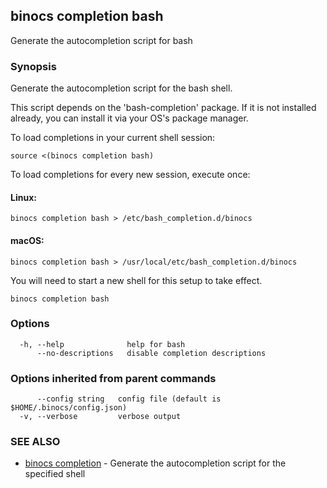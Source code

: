 ## binocs completion bash

Generate the autocompletion script for bash

### Synopsis

Generate the autocompletion script for the bash shell.

This script depends on the 'bash-completion' package.
If it is not installed already, you can install it via your OS's package manager.

To load completions in your current shell session:

	source <(binocs completion bash)

To load completions for every new session, execute once:

#### Linux:

	binocs completion bash > /etc/bash_completion.d/binocs

#### macOS:

	binocs completion bash > /usr/local/etc/bash_completion.d/binocs

You will need to start a new shell for this setup to take effect.


```
binocs completion bash
```

### Options

```
  -h, --help              help for bash
      --no-descriptions   disable completion descriptions
```

### Options inherited from parent commands

```
      --config string   config file (default is $HOME/.binocs/config.json)
  -v, --verbose         verbose output
```

### SEE ALSO

* [binocs completion](binocs_completion.md)	 - Generate the autocompletion script for the specified shell

